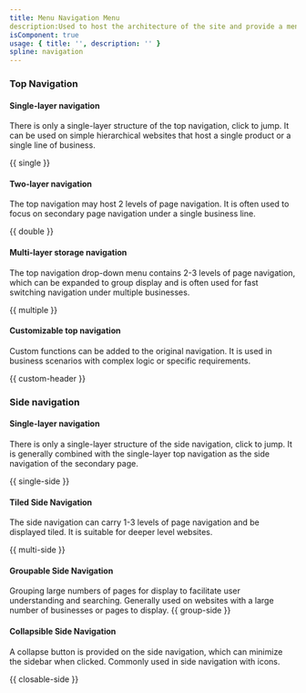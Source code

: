 ```yaml
---
title: Menu Navigation Menu
description:Used to host the architecture of the site and provide a menu list to jump to.
isComponent: true
usage: { title: '', description: '' }
spline: navigation
---
```


### Top Navigation

#### Single-layer navigation

There is only a single-layer structure of the top navigation, click to jump. It can be used on simple hierarchical websites that host a single product or a single line of business.

{{ single }}

#### Two-layer navigation

The top navigation may host 2 levels of page navigation. It is often used to focus on secondary page navigation under a single business line.

{{ double }}

#### Multi-layer storage navigation

The top navigation drop-down menu contains 2-3 levels of page navigation, which can be expanded to group display and is often used for fast switching navigation under multiple businesses.

{{ multiple }}

#### Customizable top navigation

Custom functions can be added to the original navigation. It is used in business scenarios with complex logic or specific requirements.

{{ custom-header }}

### Side navigation

#### Single-layer navigation

There is only a single-layer structure of the side navigation, click to jump. It is generally combined with the single-layer top navigation as the side navigation of the secondary page.

{{ single-side }}

#### Tiled Side Navigation

The side navigation can carry 1-3 levels of page navigation and be displayed tiled. It is suitable for deeper level websites.

{{ multi-side }}

<!-- #### Popup-style Side Navigation

The side navigation can accommodate 1-3 level page navigation and uses a popup to collect deep page navigation. It is suitable for architectures with deep levels and many pages on each level that need to be collected.

{{ popup-side }} -->

#### Groupable Side Navigation

Grouping large numbers of pages for display to facilitate user understanding and searching. Generally used on websites with a large number of businesses or pages to display.
{{ group-side }}

<!-- #### Customizable Side Navigation

Custom functions can be added on the original navigation. Suitable for complex logic or specific business scenarios.

{{ custom-side }} -->

#### Collapsible Side Navigation

A collapse button is provided on the side navigation, which can minimize the sidebar when clicked. Commonly used in side navigation with icons.

{{ closable-side }}
